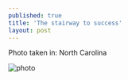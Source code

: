 ```yaml
---
published: true
title: 'The stairway to success'
layout: post
---
```

Photo taken in: North Carolina

![photo](http://res.cloudinary.com/dijs-design/image/upload/v1449355649/stairway_to_sucess_xh59j9.jpg)